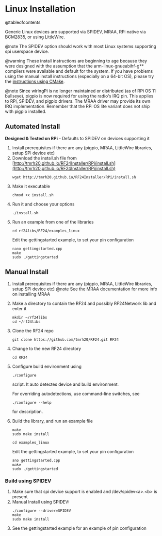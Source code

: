 # Linux Installation

@tableofcontents

<!-- markdownlint-disable MD031 -->
Generic Linux devices are supported via SPIDEV, MRAA, RPi native via BCM2835, or using LittleWire.

@note The SPIDEV option should work with most Linux systems supporting spi userspace device.

@warning These install instructions are beginning to age because they were designed with the assumption that
the arm-linux-gnueabihf-g\*\* compilers were available and default for the system. If you have problems
using the manual install instructions (especially on a 64-bit OS), please try the
[instructions using CMake](md_docs_using_cmake.html).

@note Since wiringPi is no longer maintained or distributed (as of RPi OS 11 bullseye),
pigpio is now required for using the radio's IRQ pin. This applies to RPi, SPIDEV, and pigpio drivers. The MRAA driver may provide its own IRQ implementation. Remember that the RPi OS lite variant does not ship with pigpio installed.

## Automated Install

**Designed & Tested on RPi** - Defaults to SPIDEV on devices supporting it

1. Install prerequisites if there are any (pigpio, MRAA, LittleWire libraries, setup SPI device etc)
2. Download the install.sh file from [http://tmrh20.github.io/RF24Installer/RPi/install.sh](http://tmrh20.github.io/RF24Installer/RPi/install.sh)
   ```shell
   wget http://tmrh20.github.io/RF24Installer/RPi/install.sh
   ```
3. Make it executable
   ```shell
   chmod +x install.sh
   ```
4. Run it and choose your options
   ```shell
   ./install.sh
   ```
5. Run an example from one of the libraries
   ```shell
   cd rf24libs/RF24/examples_linux
   ```
   Edit the gettingstarted example, to set your pin configuration
   ```shell
   nano gettingstarted.cpp
   make
   sudo ./gettingstarted
   ```

## Manual Install

1. Install prerequisites if there are any (pigpio, MRAA, LittleWire libraries, setup SPI device etc)
   @note See the [MRAA](http://iotdk.intel.com/docs/master/mraa/index.html) documentation for more info on installing MRAA
2. Make a directory to contain the RF24 and possibly RF24Network lib and enter it
   ```shell
   mkdir ~/rf24libs
   cd ~/rf24libs
   ```
3. Clone the RF24 repo
   ```shell
   git clone https://github.com/tmrh20/RF24.git RF24
   ```
4. Change to the new RF24 directory
   ```shell
   cd RF24
   ```
5. Configure build environment using
   ```shell
   ./configure
   ```
   script. It auto detectes device and build environment.

   For overriding autodetections, use command-line switches, see
   ```shell
   ./configure --help
   ```
   for description.
6. Build the library, and run an example file
   ```shell
   make
   sudo make install
   ```
   ```shell
   cd examples_linux
   ```
   Edit the gettingstarted example, to set your pin configuration
   ```shell
   ano gettingstarted.cpp
   make
   sudo ./gettingstarted
   ```

### Build using SPIDEV

1. Make sure that spi device support is enabled and /dev/spidev\<a\>.\<b\> is present
2. Manual Install using SPIDEV:
   ```shell
   ./configure --driver=SPIDEV
   make
   sudo make install
   ```
3. See the gettingstarted example for an example of pin configuration
